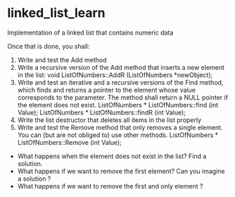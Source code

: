 # linked_list_learn
Implementation of a linked list that contains numeric data

Once that is done, you shall:

1. Write and test the Add method
2. Write a recursive version of the Add method that inserts a new element in the list:
  void ListOfNumbers::AddR (ListOfNumbers *newObject);
3. Write and test an iterative and a recursive versions of the Find method, which finds and returns a pointer to the element whose value corresponds to the parameter. The method shall return a NULL pointer if the element does not exist.
  ListOfNumbers * ListOfNumbers::find (int Value);
  ListOfNumbers * ListOfNumbers::findR (int Value);
4. Write the list destructor that deletes all items in the list properly
5. Write and test the Remove method that only removes a single element. You can (but are not obliged to) use other methods.
  ListOfNumbers * ListOfNumbers::Remove (int Value);
  * What happens when the element does not exist in the list? Find a solution.
  * What happens if we want to remove the first element? Can you imagine a solution ?
  * What happens if we want to remove the first and only element ?
